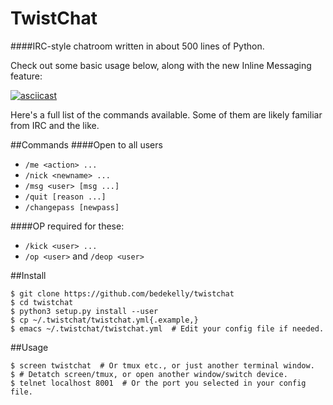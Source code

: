 TwistChat
=========

####IRC-style chatroom written in about 500 lines of Python.

Check out some basic usage below, along with the new Inline Messaging feature:

[![asciicast](https://asciinema.org/a/23003.png)](https://asciinema.org/a/23003)

Here's a full list of the commands available. Some of them are likely familiar from IRC and the like.

##Commands
####Open to all users
* `/me <action> ...`
* `/nick <newname> ...`
* `/msg <user> [msg ...]`
* `/quit [reason ...]`
* `/changepass [newpass]`

####OP required for these:
* `/kick <user> ...`
* `/op <user>` and `/deop <user>`

##Install
```
$ git clone https://github.com/bedekelly/twistchat
$ cd twistchat
$ python3 setup.py install --user
$ cp ~/.twistchat/twistchat.yml{.example,}
$ emacs ~/.twistchat/twistchat.yml  # Edit your config file if needed.
```

##Usage
```
$ screen twistchat  # Or tmux etc., or just another terminal window.
$ # Detatch screen/tmux, or open another window/switch device.
$ telnet localhost 8001  # Or the port you selected in your config file.
```


